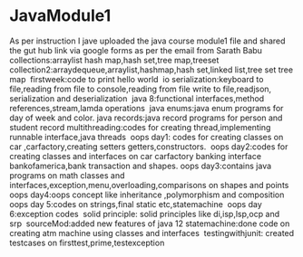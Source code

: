 # JavaModule1
As per instruction I jave uploaded the java course module1 file and shared the gut hub link via google forms as per the email from Sarath Babu
collections:arraylist hash map,hash set,tree map,treeset 
collection2:arraydequeue,arraylist,hashmap,hash set,linked list,tree set tree map 
firstweek:code to print hello world 
io serialization:keyboard to  file,reading from file to console,reading from file write to file,readjson, serialization and deserialization 
java 8:functional interfaces,method references,stream,lamda operations 
java enums:java enum programs for day of week and color. java records:java record programs for person and student record
multithreading:codes for creating thread,implementing runnable interface,java threads 
oops day1: codes for creating classes on car ,carfactory,creating setters getters,constructors. 
oops day2:codes for creating classes and interfaces on car carfactory banking interface bankofamerica,bank transaction and shapes.
oops day3:contains java programs on math classes and interfaces,exception,menu,overloading,comparisons on shapes and points
oops day4:oops concept like inheritance ,polymorphism and composition 
oops day 5:codes on strings,final static etc,statemachine 
oops day 6:exception codes 
solid principle: solid principles like di,isp,lsp,ocp and srp 
sourceMod:added new features of java 12 statemachine:done code on creating atm machine using classes and interfaces 
testingwithjunit: created testcases on firsttest,prime,testexception
